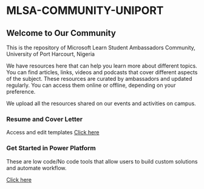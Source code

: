 # MLSA-COMMUNITY-UNIPORT

## Welcome to Our Community
This is the repository of Microsoft Learn Student Ambassadors Community, University of Port Harcourt, Nigeria

We have resources here that can help you learn more about different topics. You can find articles, links, videos and podcasts that cover different aspects of the subject. These resources are curated by ambassadors and updated regularly. You can access them online or offline, depending on your preference.

We upload all the resources shared on our events and activities on campus.

### Resume and Cover Letter
Access and edit templates 
[Click here](https://github.com/slightlybae/MLSA-COMMUNITY-UNIPORT/tree/0d74491f2d1629df79578d53e6f953b3d3a386b5/Resume%20and%20Cover%20Letter%20Templates)

### Get Started in Power Platform
These are low code/No code tools that allow users to build custom solutions and automate workflow.

[Click here](https://github.com/slightlybae/MLSA-COMMUNITY-UNIPORT/blob/3d887dbc8e25ed93d28d8ca35f1f8b4b00900618/Power%20Platform.md)


